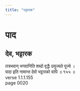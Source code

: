 ```yaml
---
title: "भट्टारक"
---
```


# पाद
## देव, भट्टारक
तत्रभवान् भगवानिति शब्दो वृद्धैः प्रयुज्यते पूज्ये ।<br />पादा इति नामान्त देवो भट्टारको वापि ॥ १५५ ॥<br />verse 1.1.1.155<br />page 0020


